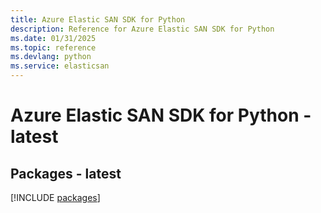 ```yaml
---
title: Azure Elastic SAN SDK for Python
description: Reference for Azure Elastic SAN SDK for Python
ms.date: 01/31/2025
ms.topic: reference
ms.devlang: python
ms.service: elasticsan
---
```

# Azure Elastic SAN SDK for Python - latest
## Packages - latest
[!INCLUDE [packages](elastic-san-index.md)]